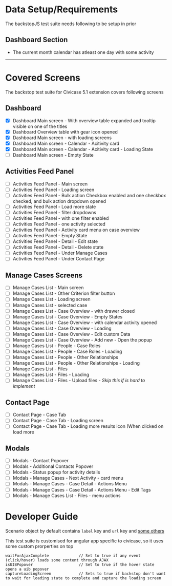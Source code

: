 # Data Setup/Requirements
 The backstopJS test suite needs following to be setup in prior

## Dashboard Section

* The current month calendar has atleast one day with some activity

---

# Covered Screens
The backstop test suite for Civicase 5.1 extension covers following screens

## Dashboard
- [x] Dashboard Main screen - With overview table expanded and tooltip visible on one of the titles
- [x] Dashboard Overview table with gear icon opened
- [x] Dashboard Main screen - with loading screens
- [x] Dashboard Main screen - Calendar - Acitivity card
- [x] Dashboard Main screen - Calendar - Acitivity card - Loading State
- [ ] Dashboard Main screen  - Empty State

## Activities Feed Panel
- [ ] Activities Feed Panel - Main screen
- [ ] Activities Feed Panel - Loading screen
- [ ] Activities Feed Panel - Bulk action Checkbox enabled and one checkbox checked, and bulk action dropdown opened
- [ ] Activities Feed Panel - Load more state
- [ ] Activities Feed Panel -  filter dropdowns
- [ ] Activities Feed Panel - with one filter enabled
- [ ] Activities Feed Panel - one activity selected
- [ ] Activities Feed Panel - Activity card menu on case overview
- [ ] Activities Feed Panel - Empty State
- [ ] Activities Feed Panel - Detail - Edit state
- [ ] Activities Feed Panel - Detail - Delete state
- [ ] Activities Feed Panel - Under Manage Cases
- [ ] Activities Feed Panel - Under Contact Page

## Manage Cases Screens
- [ ] Manage Cases List - Main screen
- [ ] Manage Cases List - Other Criterion filter button
- [ ] Manage Cases List - Loading screen
- [ ] Manage Cases List - selected case
- [ ] Manage Cases List - Case Overview - with drawer closed
- [ ] Manage Cases List - Case Overview - Empty States
- [ ] Manage Cases List - Case Overview - with calendar activity opened
- [ ] Manage Cases List - Case Overview - Loading
- [ ] Manage Cases List - Case Overview - Edit custom Data
- [ ] Manage Cases List - Case Overview - Add new - Open the popup
- [ ] Manage Cases List - People - Case Roles
- [ ] Manage Cases List - People - Case Roles - Loading
- [ ] Manage Cases List - People - Other Relationships
- [ ] Manage Cases List - People - Other Relationships - Loading
- [ ] Manage Cases List - Files
- [ ] Manage Cases List - Files - Loading
- [ ] Manage Cases List - Files - Upload files - *Skip this if is hard to implement*

## Contact Page
- [ ] Contact Page - Case Tab
- [ ] Contact Page - Case Tab - Loading screen
- [ ] Contact Page - Case Tab - Loading more results icon (When clicked on load more

## Modals
- [ ] Modals - Contact Popover
- [ ] Modals - Additional Contacts Popover
- [ ] Modals - Status popup for activity details
- [ ] Modals - Manage Cases - Next Activity - card menu
- [ ] Modals - Manage Cases - Case Detail - Actions Menu
- [ ] Modals - Manage Cases - Case Detail - Actions Menu - Edit Tags
- [ ] Modals - Manage Cases List - Files - menu actions

# Developer Guide

Scenario object by default contains `label` key and `url` key and [some others](https://github.com/garris/BackstopJS#advanced-scenarios)

This test suite is customised for angular app specific to civicase, so it uses some custom prorperties on top

```
waitForAjaxComplete             // Set to true if any event (click/hover) loads some content through AJAX
isUIBPopover                    // Set to true if the hover state opens a uib popover
captureLoadingScreen            // Sets to true if backstop don't want to wait for loading state to complete and capture the loading screen
```
